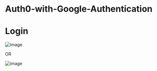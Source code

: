 # Auth0-with-Google-Authentication

# Login
![image](https://github.com/Habib16051/Auth0-with-Google-Authentication/assets/39822204/31cc78ec-a69e-47dd-936b-119e05755c51)

OR

![image](https://github.com/Habib16051/Auth0-with-Google-Authentication/assets/39822204/0ab92df5-f5d8-46f8-a542-edece34b6482)

